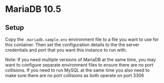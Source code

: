 # MariaDB 10.5

## Setup

Copy the `.mariadb.sample.env` environment file to a file you want to use for this container. Then set the configuration details
to the the server credentials and port that you want this instance to run with.

Note: If you need multiple versions of MariaDB at the same time, you may want to configure separate environment files to ensure
there are no port collisions. If you need to run MySQL at the same time you also need to make sure there are no port collisions as
both operate on port 3306
